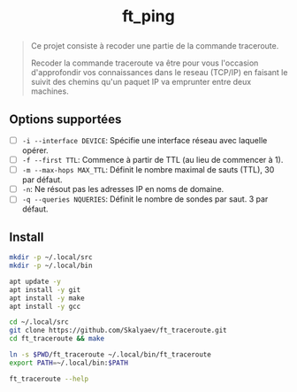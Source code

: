 # <p align="center">ft_ping</p>

> Ce projet consiste à recoder une partie de la commande traceroute.
>
> Recoder la commande traceroute va être pour vous l'occasion d'approfondir vos connaissances dans le reseau (TCP/IP)
> en faisant le suivit des chemins qu'un paquet IP va emprunter entre deux machines.

## Options supportées

- [ ] `-i --interface DEVICE`: Spécifie une interface réseau avec laquelle opérer.
- [ ] `-f --first TTL`: Commence à partir de TTL (au lieu de commencer à 1).
- [ ] `-m --max-hops MAX_TTL`: Définit le nombre maximal de sauts (TTL), 30 par défaut. 
- [ ] `-n`: Ne résout pas les adresses IP en noms de domaine.
- [ ] `-q --queries NQUERIES`: Définit le nombre de sondes par saut. 3 par défaut.

## Install

```bash
mkdir -p ~/.local/src
mkdir -p ~/.local/bin

apt update -y
apt install -y git
apt install -y make
apt install -y gcc
```

```bash
cd ~/.local/src
git clone https://github.com/Skalyaev/ft_traceroute.git
cd ft_traceroute && make

ln -s $PWD/ft_traceroute ~/.local/bin/ft_traceroute
export PATH=~/.local/bin:$PATH

ft_traceroute --help
```
